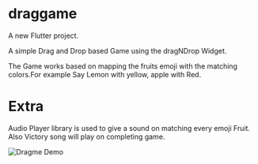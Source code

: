# draggame

A new Flutter project.

A simple Drag and Drop based Game using the dragNDrop Widget.

The Game works based on mapping the fruits emoji with the matching colors.For example Say Lemon with yellow, apple with Red.

# Extra

Audio Player library is used to give a sound on matching every emoji Fruit. Also Victory song will play on completing game. 



![Dragme Demo](https://firebasestorage.googleapis.com/v0/b/placeholder-47ca3.appspot.com/o/20190819_104004.gif?alt=media&token=2a5c19e4-18f7-4ce6-b9d3-5cbff10f732a)


